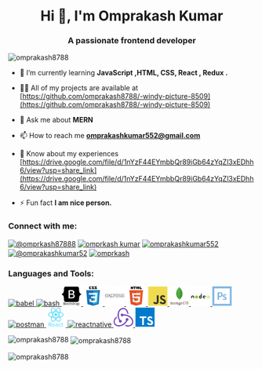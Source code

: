 <h1 align="center">Hi 👋, I'm Omprakash Kumar</h1>
<h3 align="center">A passionate frontend developer</h3>

<p align="left"> <img src="https://komarev.com/ghpvc/?username=omprakash8788&label=Profile%20views&color=0e75b6&style=flat" alt="omprakash8788" /> </p>

- 🌱 I’m currently learning **JavaScript ,HTML, CSS, React , Redux .**

- 👨‍💻 All of my projects are available at [https://github.com/omprakash8788/-windy-picture-8509](https://github.com/omprakash8788/-windy-picture-8509)

- 💬 Ask me about **MERN**

- 📫 How to reach me **omprakashkumar552@gmail.com**

- 📄 Know about my experiences [https://drive.google.com/file/d/1nYzF44EYmbbQr89iGb64zYqZl3xEDhh6/view?usp=share_link](https://drive.google.com/file/d/1nYzF44EYmbbQr89iGb64zYqZl3xEDhh6/view?usp=share_link)

- ⚡ Fun fact **I am nice person.**

<h3 align="left">Connect with me:</h3>
<p align="left">
<a href="https://codepen.io/@omprkash87888" target="blank"><img align="center" src="https://raw.githubusercontent.com/rahuldkjain/github-profile-readme-generator/master/src/images/icons/Social/codepen.svg" alt="@omprkash87888" height="30" width="40" /></a>
<a href="https://linkedin.com/in/omprkash kumar" target="blank"><img align="center" src="https://raw.githubusercontent.com/rahuldkjain/github-profile-readme-generator/master/src/images/icons/Social/linked-in-alt.svg" alt="omprkash kumar" height="30" width="40" /></a>
<a href="https://codesandbox.com/omprakashkumar552" target="blank"><img align="center" src="https://raw.githubusercontent.com/rahuldkjain/github-profile-readme-generator/master/src/images/icons/Social/codesandbox.svg" alt="omprakashkumar552" height="30" width="40" /></a>
<a href="https://www.hackerrank.com/@omprakashkumar52" target="blank"><img align="center" src="https://raw.githubusercontent.com/rahuldkjain/github-profile-readme-generator/master/src/images/icons/Social/hackerrank.svg" alt="@omprakashkumar52" height="30" width="40" /></a>
<a href="https://www.leetcode.com/omprkash" target="blank"><img align="center" src="https://raw.githubusercontent.com/rahuldkjain/github-profile-readme-generator/master/src/images/icons/Social/leet-code.svg" alt="omprkash" height="30" width="40" /></a>
</p>

<h3 align="left">Languages and Tools:</h3>
<p align="left"> <a href="https://babeljs.io/" target="_blank" rel="noreferrer"> <img src="https://www.vectorlogo.zone/logos/babeljs/babeljs-icon.svg" alt="babel" width="40" height="40"/> </a> <a href="https://www.gnu.org/software/bash/" target="_blank" rel="noreferrer"> <img src="https://www.vectorlogo.zone/logos/gnu_bash/gnu_bash-icon.svg" alt="bash" width="40" height="40"/> </a> <a href="https://getbootstrap.com" target="_blank" rel="noreferrer"> <img src="https://raw.githubusercontent.com/devicons/devicon/master/icons/bootstrap/bootstrap-plain-wordmark.svg" alt="bootstrap" width="40" height="40"/> </a> <a href="https://www.w3schools.com/css/" target="_blank" rel="noreferrer"> <img src="https://raw.githubusercontent.com/devicons/devicon/master/icons/css3/css3-original-wordmark.svg" alt="css3" width="40" height="40"/> </a> <a href="https://expressjs.com" target="_blank" rel="noreferrer"> <img src="https://raw.githubusercontent.com/devicons/devicon/master/icons/express/express-original-wordmark.svg" alt="express" width="40" height="40"/> </a> <a href="https://www.w3.org/html/" target="_blank" rel="noreferrer"> <img src="https://raw.githubusercontent.com/devicons/devicon/master/icons/html5/html5-original-wordmark.svg" alt="html5" width="40" height="40"/> </a> <a href="https://developer.mozilla.org/en-US/docs/Web/JavaScript" target="_blank" rel="noreferrer"> <img src="https://raw.githubusercontent.com/devicons/devicon/master/icons/javascript/javascript-original.svg" alt="javascript" width="40" height="40"/> </a> <a href="https://www.mongodb.com/" target="_blank" rel="noreferrer"> <img src="https://raw.githubusercontent.com/devicons/devicon/master/icons/mongodb/mongodb-original-wordmark.svg" alt="mongodb" width="40" height="40"/> </a> <a href="https://nodejs.org" target="_blank" rel="noreferrer"> <img src="https://raw.githubusercontent.com/devicons/devicon/master/icons/nodejs/nodejs-original-wordmark.svg" alt="nodejs" width="40" height="40"/> </a> <a href="https://www.photoshop.com/en" target="_blank" rel="noreferrer"> <img src="https://raw.githubusercontent.com/devicons/devicon/master/icons/photoshop/photoshop-line.svg" alt="photoshop" width="40" height="40"/> </a> <a href="https://postman.com" target="_blank" rel="noreferrer"> <img src="https://www.vectorlogo.zone/logos/getpostman/getpostman-icon.svg" alt="postman" width="40" height="40"/> </a> <a href="https://reactjs.org/" target="_blank" rel="noreferrer"> <img src="https://raw.githubusercontent.com/devicons/devicon/master/icons/react/react-original-wordmark.svg" alt="react" width="40" height="40"/> </a> <a href="https://reactnative.dev/" target="_blank" rel="noreferrer"> <img src="https://reactnative.dev/img/header_logo.svg" alt="reactnative" width="40" height="40"/> </a> <a href="https://redux.js.org" target="_blank" rel="noreferrer"> <img src="https://raw.githubusercontent.com/devicons/devicon/master/icons/redux/redux-original.svg" alt="redux" width="40" height="40"/> </a> <a href="https://www.typescriptlang.org/" target="_blank" rel="noreferrer"> <img src="https://raw.githubusercontent.com/devicons/devicon/master/icons/typescript/typescript-original.svg" alt="typescript" width="40" height="40"/> </a> </p>

<p><img align="left" src="https://github-readme-stats.vercel.app/api/top-langs?username=omprakash8788&show_icons=true&locale=en&layout=compact" alt="omprakash8788" /></p>

<p>&nbsp;<img align="center" src="https://github-readme-stats.vercel.app/api?username=omprakash8788&show_icons=true&locale=en" alt="omprakash8788" /></p>

<p><img align="center" src="https://github-readme-streak-stats.herokuapp.com/?user=omprakash8788&" alt="omprakash8788" /></p>
